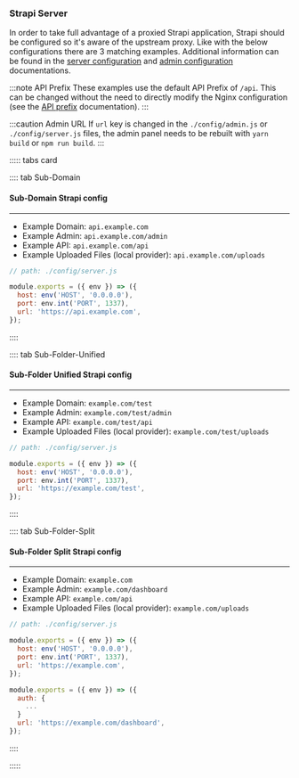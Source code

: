 ### Strapi Server

In order to take full advantage of a proxied Strapi application, Strapi should be configured so it's aware of the upstream proxy. Like with the below configurations there are 3 matching examples. Additional information can be found in the [server configuration](/developer-docs/latest/setup-deployment-guides/configurations/required/server.md) and [admin configuration](/developer-docs/latest/setup-deployment-guides/configurations/required/admin-panel.md) documentations.

:::note API Prefix
These examples use the default API Prefix of `/api`. This can be changed without the need to directly modify the Nginx configuration (see the [API prefix](/developer-docs/latest/setup-deployment-guides/configurations/optional/api.md) documentation).
:::

:::caution Admin URL
If `url` key is changed in the `./config/admin.js` or `./config/server.js` files, the admin panel needs to be rebuilt with `yarn build` or `npm run build`.
:::

::::: tabs card

:::: tab Sub-Domain

#### Sub-Domain Strapi config

---

- Example Domain: `api.example.com`
- Example Admin: `api.example.com/admin`
- Example API: `api.example.com/api`
- Example Uploaded Files (local provider): `api.example.com/uploads`


```js
// path: ./config/server.js

module.exports = ({ env }) => ({
  host: env('HOST', '0.0.0.0'),
  port: env.int('PORT', 1337),
  url: 'https://api.example.com',
});
```

::::

:::: tab Sub-Folder-Unified

#### Sub-Folder Unified Strapi config

---

- Example Domain: `example.com/test`
- Example Admin: `example.com/test/admin`
- Example API: `example.com/test/api`
- Example Uploaded Files (local provider): `example.com/test/uploads`


```js
// path: ./config/server.js

module.exports = ({ env }) => ({
  host: env('HOST', '0.0.0.0'),
  port: env.int('PORT', 1337),
  url: 'https://example.com/test',
});
```

::::

:::: tab Sub-Folder-Split

#### Sub-Folder Split Strapi config

---

- Example Domain: `example.com`
- Example Admin: `example.com/dashboard`
- Example API: `example.com/api`
- Example Uploaded Files (local provider): `example.com/uploads`


```js
// path: ./config/server.js

module.exports = ({ env }) => ({
  host: env('HOST', '0.0.0.0'),
  port: env.int('PORT', 1337),
  url: 'https://example.com',
});
```


```js
module.exports = ({ env }) => ({
  auth: {
    ...
  }
  url: 'https://example.com/dashboard',
});
```

::::

:::::
